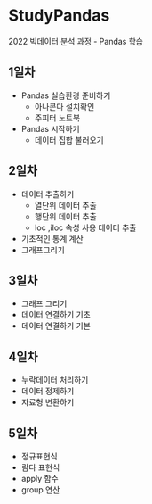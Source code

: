 # StudyPandas
2022 빅데이터 분석 과정 - Pandas 학습

## 1일차
- Pandas 실습환경 준비하기
  - 아나콘다 설치확인 
  - 주피터 노트북 
- Pandas 시작하기
  - 데이터 집합 불러오기

## 2일차
- 데이터 추출하기
  - 열단위 데이터 추출
  - 행단위 데이터 추출
  - loc ,iloc 속성 사용 데이터 추출 
- 기초적인 통계 계산
- 그래프그리기

## 3일차
- 그래프 그리기 
- 데이터 연결하기 기초
- 데이터 연결하기 기본

## 4일차 
- 누락데이터 처리하기
- 데이터 정제하기
- 자료형 변환하기

## 5일차
- 정규표현식
- 람다 표현식
- apply 함수
- group 연산